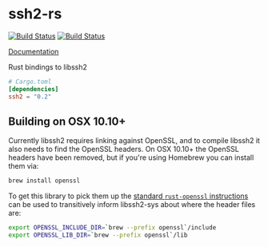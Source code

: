 # ssh2-rs

[![Build Status](https://travis-ci.org/alexcrichton/ssh2-rs.svg?branch=master)](https://travis-ci.org/alexcrichton/ssh2-rs)
[![Build Status](https://ci.appveyor.com/api/projects/status/dwc9c26tfdpg52on?svg=true)](https://ci.appveyor.com/project/alexcrichton/ssh2-rs)

[Documentation](http://alexcrichton.com/ssh2-rs/ssh2/index.html)

Rust bindings to libssh2

```toml
# Cargo.toml
[dependencies]
ssh2 = "0.2"
```

## Building on OSX 10.10+

Currently libssh2 requires linking against OpenSSL, and to compile libssh2 it
also needs to find the OpenSSL headers. On OSX 10.10+ the OpenSSL headers have
been removed, but if you're using Homebrew you can install them via:

```sh
brew install openssl
```

To get this library to pick them up the [standard `rust-openssl`
instructions][instr] can be used to transitively inform libssh2-sys about where
the header files are:

[instr]: https://github.com/sfackler/rust-openssl#osx

```sh
export OPENSSL_INCLUDE_DIR=`brew --prefix openssl`/include
export OPENSSL_LIB_DIR=`brew --prefix openssl`/lib
```
